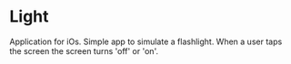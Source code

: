 # Light
Application for iOs. 
Simple app to simulate a flashlight. When a user taps the screen the screen turns 'off' or 'on'.

